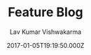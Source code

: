 ---
title: Feature Blog
github: https://github.com/lavkumarv/feature-blog-jekyll
demo: https://lavkumarv.github.io/
author: Lav Kumar Vishwakarma
ssg:
  - Jekyll
cms:
  - No Cms
date: 2017-01-05T19:19:50.000Z
description: 'Feature Blog is a minimalist, beautiful, responsive theme for Jekyll. Demo: '
stale: true
---